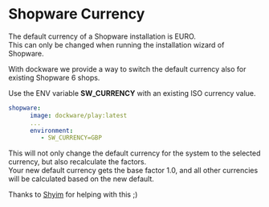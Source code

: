# Shopware Currency

The default currency of a Shopware installation is EURO.  
This can only be changed when running the installation wizard of Shopware.  
  
With dockware we provide a way to switch the default currency also for existing Shopware 6 shops.  
  
Use the ENV variable **SW\_CURRENCY** with an existing ISO currency value.

```yaml
shopware:
      image: dockware/play:latest
      ...
      environment:
         - SW_CURRENCY=GBP
```

This will not only change the default currency for the system to the selected currency, but also recalculate the factors.  
Your new default currency gets the base factor 1.0, and all other currencies will be calculated based on the new default.  
  
Thanks to [Shyim](https://github.com/shyim) for helping with this ;\)

